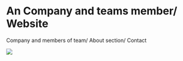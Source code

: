 <h1> An Company and teams member/ Website </h1>

Company and members of team/ About section/ Contact

![](screen_bootstrap.gif)
